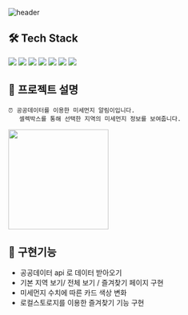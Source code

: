 ![header](https://capsule-render.vercel.app/api?type=waving&text=미세먼지알림이&color=auto&height=250&animation=scaleIn)

## 🛠 Tech Stack

<img src="https://img.shields.io/badge/REACT-61DAFB?style=for-the-badge&logo=React&logoColor=white"/> 
<img src="https://img.shields.io/badge/REDUX-764ABC?style=for-the-badge&logo=Redux&logoColor=white"/>
<img src="https://img.shields.io/badge/STYLED-COMPONENTS-DB7093?style=for-the-badge&logo=styled-components&logoColor=white"/>
<img src="https://img.shields.io/badge/VITE-646CFF?style=for-the-badge&logo=Vite&logoColor=white"/>
<img src="https://img.shields.io/badge/ReactRouter-F7DF1E?style=for-the-badge&logo=redux&logoColor=white"/>
<img src="https://img.shields.io/badge/javascript-red?style=for-the-badge&logo=javascript&logoColor=white"/>
<img src="https://img.shields.io/badge/HTML5-008000?style=for-the-badge&logo=HTML5&logoColor=#E34F26"/>

## 📗 프로젝트 설명

```
⏰ 공공데이터를 이용한 미세먼지 알림이입니다.
   셀렉박스를 통해 선택한 지역의 미세먼지 정보를 보여줍니다.
```

<a href='https://ifh.cc/v-m1W6Nr' target='_blank'><img src='https://ifh.cc/g/m1W6Nr.gif' border='0' width="200"></a>

## 📌 구현기능

- 공공데이터 api 로 데이터 받아오기
- 기본 지역 보기/ 전체 보기 / 즐겨찾기 페이지 구현
- 미세먼지 수치에 따른 카드 색상 변화
- 로컬스토로지를 이용한 즐겨찾기 기능 구현
